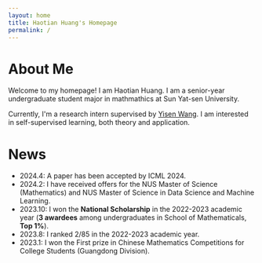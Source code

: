 ```yaml
---
layout: home
title: Haotian Huang's Homepage
permalink: /
---
```


# About Me

Welcome to my homepage! I am Haotian Huang. I am a senior-year undergraduate student major in mathmathics at Sun Yat-sen University. 

Currently, I'm a research intern supervised by [Yisen Wang](https://yisenwang.github.io/). I am interested in self-supervised learning, both theory and application.

# News

- 2024.4: A paper has been accepted by ICML 2024.
- 2024.2: I have received offers for the NUS Master of Science (Mathematics) and NUS Master of Science in Data Science and Machine Learning.
- 2023.10: I won the **National Scholarship** in the 2022-2023 academic year (**3 awardees** among undergraduates in School of Mathematicals, **Top 1%**).
- 2023.8: I ranked 2/85 in the 2022-2023 academic year.
- 2023.1: I won the First prize in Chinese Mathematics Competitions for College Students (Guangdong Division).
